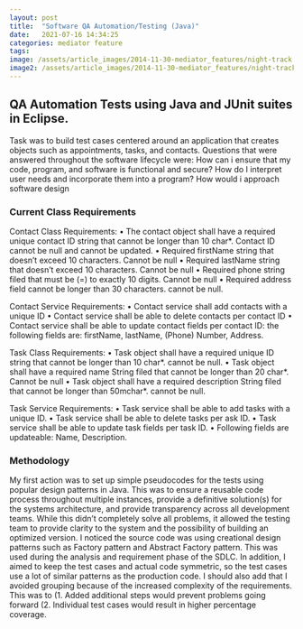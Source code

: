 ```yaml
---
layout: post
title:  "Software QA Automation/Testing (Java)"
date:   2021-07-16 14:34:25
categories: mediator feature
tags: 
image: /assets/article_images/2014-11-30-mediator_features/night-track.JPG
image2: /assets/article_images/2014-11-30-mediator_features/night-track-mobile.JPG
---
```

## QA Automation Tests using Java and JUnit suites in Eclipse.

Task was to build test cases centered around an application that creates objects such as appointments, tasks, and contacts. Questions that were answered throughout the software lifecycle were: How can i ensure that my code, program, and software is functional and secure? How do I interpret user needs and incorporate them into a program? How would i approach software design

### Current Class Requirements

Contact Class Requirements:
•	The contact object shall have a required unique contact ID string that cannot be longer than 10 char*. Contact ID cannot be null and cannot be updated.
•	Required firstName string that doesn’t exceed 10 characters. Cannot be null
•	Required lastName string that doesn’t exceed 10 characters. Cannot be null
•	Required phone string filed that must be (=) to exactly 10 digits. Cannot be null
•	Required address field cannot be longer than 30 characters. cannot be null.


Contact Service Requirements:
•	Contact service shall add contacts with a unique ID
•	Contact service shall be able to delete contacts per contact ID
•	Contact service shall be able to update contact fields per contact ID: the following fields are: firstName, lastName, (Phone) Number, Address.


Task Class Requirements:
•	Task object shall have a required unique ID string that cannot be longer than 10 char*. cannot be null.
•	Task object shall have a required name String filed that cannot be longer than 20 char*. Cannot be null
•	Task object shall have a required description String filed that cannot be longer than 50mchar*. cannot be null.

Task Service Requirements:
•	Task service shall be able to add tasks with a unique ID.
•	Task service shall be able to delete tasks per ask ID.
•	Task service shall be able to update task fields per task ID. 
•	Following fields are updateable: Name, Description.

### Methodology

My first action was to set up simple pseudocodes for the tests using popular design patterns in Java. This was to ensure a reusable code process throughout multiple instances, provide a definitive solution(s) for the systems architecture, and provide transparency across all development teams. While this didn’t completely solve all problems, it allowed the testing team to provide clarity to the system and the possibility of building an optimized version. I noticed the source code was using creational design patterns such as Factory pattern and Abstract Factory pattern. This was used during the analysis and requirement phase of the SDLC. In addition, I aimed to keep the test cases and actual code symmetric, so the test cases use a lot of similar patterns as the production code. I should also add that I avoided grouping because of the increased complexity of the requirements. This was to (1. Added additional steps would prevent problems going forward (2. Individual test cases would result in higher percentage coverage.

